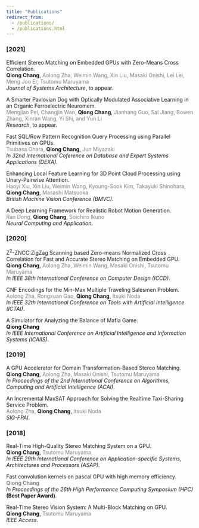 ```yaml
---
title: "Publications"
redirect_from: 
  - /publications/
  - /publications.html
---
```

### [2021]

Efficient Stereo Matching on Embedded GPUs with Zero-Means Cross Correlation.<br />
<span style="color:gray"></span><span style="color:block">**Qiong Chang**</span>, <span style="color:gray">Aolong Zha, Weimin Wang, Xin Liu, Masaki Onishi, Lei Lei, Meng Joo Er, Tsutomu Maruyama</span><br />
_Journal of Systems Architecture_, to appear.

A Smarter Pavlovian Dog with Optically Modulated Associative Learning in an Organic Ferroelectric Neuromem.<br />
<span style="color:gray">Mengjiao Pei, Changjin Wan, </span><span style="color:block">**Qiong Chang**</span>, <span style="color:gray">Jianhang Guo, Sai Jiang, Bowen Zhang, Xinran Wang, Yi Shi, and Yun Li</span><br /> 
_Research_, to appear.

Fast SQL/Row Pattern Recognition Query Processing using Parallel Primitives on GPUs.<br /> 
<span style="color:gray">Tsubasa Ohara, </span><span style="color:block">**Qiong Chang**</span>, <span style="color:gray">Jun Miyazaki</span><br /> 
_In 32nd International Coference on Database and Expert Systems Applications (DEXA)_.

Enhancing Local Feature Learning for 3D Point Cloud Processing using Unary-Pairwise Attention.<br />
<span style="color:gray">Haoyi Xiu, Xin Liu, Weimin Wang, Kyoung-Sook Kim, Takayuki Shinohara, </span><span style="color:block">**Qiong Chang**</span>, <span style="color:gray">Masashi Matsuoka</span><br />
 _British Machine Vision Conference (BMVC)_.

A Deep Learning Framework for Realistic Robot Motion Generation.<br />
<span style="color:gray">Ran Dong, </span><span style="color:block">**Qiong Chang**</span>, <span style="color:gray">Soichiro Ikuno</span><br />
_Neural Computing and Application_.

### [2020]
 
Z<sup>2</sup>-ZNCC:ZigZag Scanning based Zero-means Normalized Cross Correlation for Fast and Accurate Stereo Matching on Embedded GPU.<br />
<span style="color:gray"></span><span style="color:block">**Qiong Chang**</span>, <span style="color:gray">Aolong Zha, Weimin Wang, Masaki Onishi, Tsutomu Maruyama</span><br /> 
  _In IEEE 38th International Conference on Computer Design (ICCD)_.


CNF Encodings for the Min-Max Multiple Traveling Salesmen Problem.<br />
<span style="color:gray">Aolong Zha, Rongxuan Gao, </span><span style="color:block">**Qiong Chang**</span>, <span style="color:gray">Itsuki Noda</span><br /> 
  _In IEEE 32th International Conference on Tools with Artificial Intelligence (ICTAI)_.


A Simulator for Analyzing the Balance of Mafia Game.<br />
<span style="color:black">**Qiong Chang**</span><br /> 
  _In IEEE International Conference on Artificial Intelligence and Information Systems (ICAIIS)_.

### [2019]

A GPU Accelerator for Domain Transformation-Based Stereo Matching.<br />
<span style="color:gray"></span><span style="color:block">**Qiong Chang**</span>, <span style="color:gray">Aolong Zha, Masaki Onishi, Tsutomu Maruyama</span><br /> 
  _In Proceedings of the 2nd International Conference on Algorithms, Computing and Artificial Intelligence (ACAI)_.

An Incremental MaxSAT Approach for Solving the Realtime Taxi-Sharing Service Problem.<br />
<span style="color:gray">Aolong Zha, </span><span style="color:block">**Qiong Chang**</span>, <span style="color:gray">Itsuki Noda</span><br /> 
  _SIG-FPAI_.


### [2018]


Real-Time High-Quality Stereo Matching System on a GPU.<br />
<span style="color:gray"></span><span style="color:block">**Qiong Chang**</span>, <span style="color:gray">Tsutomu Maruyama</span><br /> 
  _In IEEE 29th International Conference on Application-specific Systems, Architectures and Processors (ASAP)_.


Fast convolution kernels on pascal GPU with high memory efficiency.<br />
<span style="color:gray">**Qiong Chang**</span><br /> 
  _In Proceedings of the 26th High Performance Computing Symposium (HPC)_ **(Best Paper Award)**.

Real-Time Stereo Vision System: A Multi-Block Matching on GPU.<br />
<span style="color:gray"></span><span style="color:block">**Qiong Chang**</span>, <span style="color:gray">Tsutomu Maruyama</span><br /> 
  _IEEE Access_.

